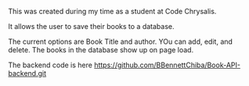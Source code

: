 This was created during my time as a student at Code Chrysalis.

It allows the user to save their books to a database.

The current options are Book Title and author. YOu can add, edit, and delete. The books in the database show up on page load.

The backend code is here https://github.com/BBennettChiba/Book-API-backend.git
